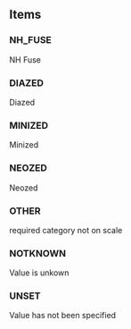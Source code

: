 

<!-- end of short definition -->
## Items

### NH_FUSE
NH Fuse

### DIAZED
Diazed

### MINIZED
Minized

### NEOZED
Neozed

### OTHER
required category not on scale

### NOTKNOWN
Value is unkown

### UNSET
Value has not been specified
